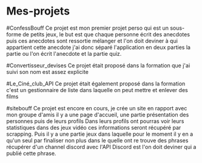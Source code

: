 # Mes-projets

#ConfessBouff
Ce projet est mon premier projet perso qui est un sous-forme de petits jeux, le but est que chaque personne écrit des anecdotes puis ces anecdotes sont ressortie mélanger 
et l'on doit deviner à qui appartient cette anecdote j'ai donc séparé l'application en deux parties la partie ou l'on écrit l'anecdote et la partie quiz.

#Convertisseur_devises
Ce projet était proposé dans la formation que j'ai suivi son nom est assez explicite

#Le_Ciné_club_API
Ce projet était également proposé dans la formation c'est un gestionnaire de liste dans laquelle on peut mettre et enlever des films

#sitebouff
Ce projet est encore en cours, je crée un site en rapport avec mon groupe d'amis il y a une page d'accueil, une partie présentation des personnes puis de leurs profils 
Dans leurs profils ont pourras voir leurs statistiques dans des jeux vidéo ces informations seront récupéré par scrapping.
Puis il y a une partie jeux dans laquelle pour le moment il y en a qu'un seul par finaliser non plus dans le quelle ont re trouve des phrases récupérer d'un channel discord 
avec l'API Discord est l'on doit deviner qui a publié cette phrase.
